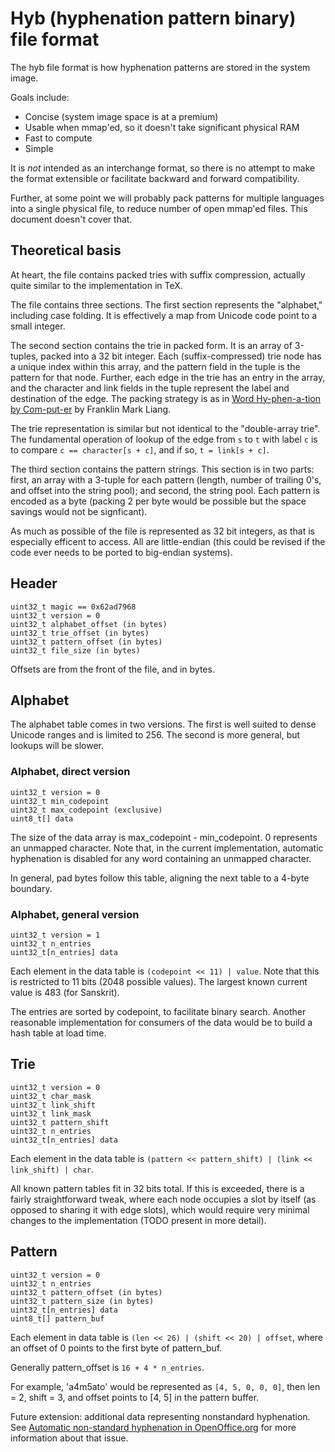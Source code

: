 # Hyb (hyphenation pattern binary) file format

The hyb file format is how hyphenation patterns are stored in the system image.

Goals include:

* Concise (system image space is at a premium)
* Usable when mmap'ed, so it doesn't take significant physical RAM
* Fast to compute
* Simple

It is _not_ intended as an interchange format, so there is no attempt to make the format
extensible or facilitate backward and forward compatibility.

Further, at some point we will probably pack patterns for multiple languages into a single
physical file, to reduce number of open mmap'ed files. This document doesn't cover that.

## Theoretical basis

At heart, the file contains packed tries with suffix compression, actually quite similar
to the implementation in TeX.

The file contains three sections. The first section represents the "alphabet," including
case folding. It is effectively a map from Unicode code point to a small integer.

The second section contains the trie in packed form. It is an array of 3-tuples, packed
into a 32 bit integer. Each (suffix-compressed) trie node has a unique index within this
array, and the pattern field in the tuple is the pattern for that node. Further, each edge
in the trie has an entry in the array, and the character and link fields in the tuple
represent the label and destination of the edge. The packing strategy is as in
[Word Hy-phen-a-tion by Com-put-er](http://www.tug.org/docs/liang/liang-thesis.pdf) by
Franklin Mark Liang.

The trie representation is similar but not identical to the "double-array trie".
The fundamental operation of lookup of the edge from `s` to `t` with label `c` is
to compare `c == character[s + c]`, and if so, `t = link[s + c]`.

The third section contains the pattern strings. This section is in two parts: first,
an array with a 3-tuple for each pattern (length, number of trailing 0's, and offset
into the string pool); and second, the string pool. Each pattern is encoded as a byte
(packing 2 per byte would be possible but the space savings would not be signficant).

As much as possible of the file is represented as 32 bit integers, as that is especially
efficent to access. All are little-endian (this could be revised if the code ever needs
to be ported to big-endian systems).

## Header

```
uint32_t magic == 0x62ad7968
uint32_t version = 0
uint32_t alphabet_offset (in bytes)
uint32_t trie_offset (in bytes)
uint32_t pattern_offset (in bytes)
uint32_t file_size (in bytes)
```

Offsets are from the front of the file, and in bytes.

## Alphabet

The alphabet table comes in two versions. The first is well suited to dense Unicode
ranges and is limited to 256. The second is more general, but lookups will be slower.

### Alphabet, direct version

```
uint32_t version = 0
uint32_t min_codepoint
uint32_t max_codepoint (exclusive)
uint8_t[] data
```

The size of the data array is max_codepoint - min_codepoint. 0 represents an unmapped
character. Note that, in the current implementation, automatic hyphenation is disabled
for any word containing an unmapped character.

In general, pad bytes follow this table, aligning the next table to a 4-byte boundary.

### Alphabet, general version

```
uint32_t version = 1
uint32_t n_entries
uint32_t[n_entries] data
```

Each element in the data table is `(codepoint << 11) | value`. Note that this is
restricted to 11 bits (2048 possible values). The largest known current value is 483
(for Sanskrit).

The entries are sorted by codepoint, to facilitate binary search. Another reasonable
implementation for consumers of the data would be to build a hash table at load time.

## Trie

```
uint32_t version = 0
uint32_t char_mask
uint32_t link_shift
uint32_t link_mask
uint32_t pattern_shift
uint32_t n_entries
uint32_t[n_entries] data
```

Each element in the data table is `(pattern << pattern_shift) | (link << link_shift) | char`.

All known pattern tables fit in 32 bits total. If this is exceeded, there is a fairly
straightforward tweak, where each node occupies a slot by itself (as opposed to sharing
it with edge slots), which would require very minimal changes to the implementation (TODO
present in more detail).

## Pattern

```
uint32_t version = 0
uint32_t n_entries
uint32_t pattern_offset (in bytes)
uint32_t pattern_size (in bytes)
uint32_t[n_entries] data
uint8_t[] pattern_buf
```

Each element in data table is `(len << 26) | (shift << 20) | offset`, where an offset of 0
points to the first byte of pattern_buf.

Generally pattern_offset is `16 + 4 * n_entries`.

For example, 'a4m5ato' would be represented as `[4, 5, 0, 0, 0]`, then len = 2, shift = 3, and
offset points to [4, 5] in the pattern buffer.

Future extension: additional data representing nonstandard hyphenation. See
[Automatic non-standard hyphenation in OpenOffice.org](https://www.tug.org/TUGboat/tb27-1/tb86nemeth.pdf)
for more information about that issue.
